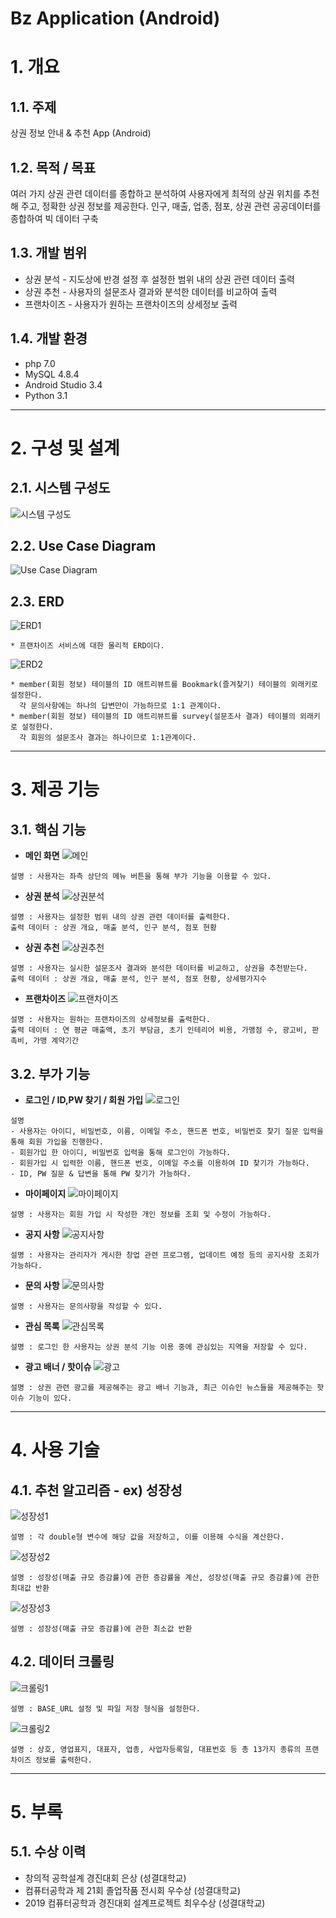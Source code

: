 Bz Application (Android)
======================

# 1. 개요
## 1.1. 주제
상권 정보 안내 & 추천 App (Android)

## 1.2. 목적 / 목표
여러 가지 상권 관련 데이터를 종합하고 분석하여 사용자에게 최적의 상권 위치를 추천해 주고, 정확한 상권 정보를 제공한다.
인구, 매출, 업종, 점포, 상권 관련 공공데이터를 종합하여 빅 데이터 구축

## 1.3. 개발 범위
* 상권 분석 - 지도상에 반경 설정 후 설정한 범위 내의 상권 관련 데이터 출력
* 상권 추천 - 사용자의 설문조사 결과와 분석한 데이터를 비교하여 출력
* 프랜차이즈 - 사용자가 원하는 프랜차이즈의 상세정보 출력

## 1.4. 개발 환경
* php 7.0
* MySQL 4.8.4
* Android Studio 3.4
* Python 3.1

****
# 2. 구성 및 설계
## 2.1. 시스템 구성도
![시스템 구성도](https://github.com/Jeongwonseok/Portfolio_JWS/blob/master/image/시스템구성도.png)

## 2.2. Use Case Diagram
![Use Case Diagram](https://github.com/Jeongwonseok/Portfolio_JWS/blob/master/image/UseCaseDiagram.png)

## 2.3. ERD
![ERD1](https://github.com/Jeongwonseok/Portfolio_JWS/blob/master/image/ERD1.png)
```
* 프랜차이즈 서비스에 대한 물리적 ERD이다.
```

![ERD2](https://github.com/Jeongwonseok/Portfolio_JWS/blob/master/image/ERD2.png)
```
* member(회원 정보) 테이블의 ID 애트리뷰트를 Bookmark(즐겨찾기) 테이블의 외래키로 설정한다.
  각 문의사항에는 하나의 답변만이 가능하므로 1:1 관계이다.
* member(회원 정보) 테이블의 ID 애트리뷰트를 survey(설문조사 결과) 테이블의 외래키로 설정한다.
  각 회원의 설문조사 결과는 하나이므로 1:1관계이다.
```

****
# 3. 제공 기능
## 3.1. 핵심 기능
* **메인 화면**
![메인](https://github.com/Jeongwonseok/Portfolio_JWS/blob/master/image/메인.png)
```
설명 : 사용자는 좌측 상단의 메뉴 버튼을 통해 부가 기능을 이용할 수 있다.
```

* **상권 분석**
![상권분석](https://github.com/Jeongwonseok/Portfolio_JWS/blob/master/image/분석.png)
```
설명 : 사용자는 설정한 범위 내의 상권 관련 데이터를 출력한다.
출력 데이터 : 상권 개요, 매출 분석, 인구 분석, 점포 현황
```

* **상권 추천**
![상권추천](https://github.com/Jeongwonseok/Portfolio_JWS/blob/master/image/추천.png)
```
설명 : 사용자는 실시한 설문조사 결과와 분석한 데이터를 비교하고, 상권을 추천받는다.
출력 데이터 : 상권 개요, 매출 분석, 인구 분석, 점포 현황, 상세평가지수
```

* **프랜차이즈**
![프랜차이즈](https://github.com/Jeongwonseok/Portfolio_JWS/blob/master/image/프랜차이즈.png)
```
설명 : 사용자는 원하는 프랜차이즈의 상세정보를 출력한다.
출력 데이터 : 연 평균 매출액, 초기 부담금, 초기 인테리어 비용, 가맹점 수, 광고비, 판촉비, 가맹 계약기간
```

## 3.2. 부가 기능
* **로그인 / ID,PW 찾기 / 회원 가입**
![로그인](https://github.com/Jeongwonseok/Portfolio_JWS/blob/master/image/로그인.png)
```
설명
- 사용자는 아이디, 비밀번호, 이름, 이메일 주소, 핸드폰 번호, 비밀번호 찾기 질문 입력을 통해 회원 가입을 진행한다.
- 회원가입 한 아이디, 비밀번호 입력을 통해 로그인이 가능하다.
- 회원가입 시 입력한 이름, 핸드폰 번호, 이메일 주소를 이용하여 ID 찾기가 가능하다.
- ID, PW 질문 & 답변을 통해 PW 찾기가 가능하다.
```

* **마이페이지**
![마이페이지](https://github.com/Jeongwonseok/Portfolio_JWS/blob/master/image/마이페이지.png)
```
설명 : 사용자는 회원 가입 시 작성한 개인 정보를 조회 및 수정이 가능하다.
```

* **공지 사항**
![공지사항](https://github.com/Jeongwonseok/Portfolio_JWS/blob/master/image/공지.png)
```
설명 : 사용자는 관리자가 게시한 창업 관련 프로그램, 업데이트 예정 등의 공지사항 조회가 가능하다.
```

* **문의 사항**
![문의사항](https://github.com/Jeongwonseok/Portfolio_JWS/blob/master/image/문의.png)
```
설명 : 사용자는 문의사항을 작성할 수 있다.
```

* **관심 목록**
![관심목록](https://github.com/Jeongwonseok/Portfolio_JWS/blob/master/image/관심목록.png)
```
설명 : 로그인 한 사용자는 상권 분석 기능 이용 중에 관심있는 지역을 저장할 수 있다.
```

* **광고 배너 / 핫이슈**
![광고](https://github.com/Jeongwonseok/Portfolio_JWS/blob/master/image/광고.png)
```
설명 : 상권 관련 광고를 제공해주는 광고 배너 기능과, 최근 이슈인 뉴스들을 제공해주는 핫이슈 기능이 있다.
```

****
# 4. 사용 기술
## 4.1. 추천 알고리즘 - ex) 성장성
![성장성1](https://github.com/Jeongwonseok/Portfolio_JWS/blob/master/image/성장성1.png)
```
설명 : 각 double형 변수에 해당 값을 저장하고, 이를 이용해 수식을 계산한다.
```
![성장성2](https://github.com/Jeongwonseok/Portfolio_JWS/blob/master/image/성장성2.png)
```
설명 : 성장성(매출 규모 증감률)에 관한 증감률을 계산, 성장성(매출 규모 증감률)에 관한 최대값 반환
```
![성장성3](https://github.com/Jeongwonseok/Portfolio_JWS/blob/master/image/성장성3.png)
```
설명 : 성장성(매출 규모 증감률)에 관한 최소값 반환
```

## 4.2. 데이터 크롤링
![크롤링1](https://github.com/Jeongwonseok/Portfolio_JWS/blob/master/image/크롤링1.png)
```
설명 : BASE_URL 설정 및 파일 저장 형식을 설정한다.
```
![크롤링2](https://github.com/Jeongwonseok/Portfolio_JWS/blob/master/image/크롤링2.png)
```
설명 : 상호, 영업표지, 대표자, 업종, 사업자등록일, 대표번호 등 총 13가지 종류의 프랜차이즈 정보를 출력한다.
```

****
# 5. 부록
## 5.1. 수상 이력
* 창의적 공학설계 경진대회 은상 (성결대학교)
* 컴퓨터공학과 제 21회 졸업작품 전시회 우수상 (성결대학교)
* 2019 컴퓨터공학과 경진대회 설계프로젝트 최우수상 (성결대학교)
